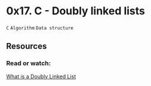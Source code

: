 # 0x17. C - Doubly linked lists
`C` `Algorithm` `Data structure`

## Resources
### Read or watch:
[What is a Doubly Linked List](https://www.youtube.com/watch?v=k0pjD12bzP0)


